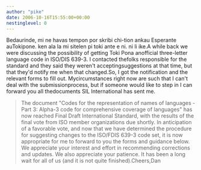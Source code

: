 ```yaml
---
author: "pike"
date: 2006-10-16T15:55:00+00:00
nestinglevel: 0
---
```

Bedaurinde, mi ne havas tempon por skribi chi-tion ankau Esperante auTokipone. ken ala la mi sitelen pi toki ante e ni. ni li ike.A while back we were discussing the possibility of getting Toki Pona anofficial three-letter language code in ISO/DIS 639-3. I contacted thefolks responsible for the standard and they said they weren't acceptingsuggestions at that time, but that they'd notify me when that changed.So, I got the notification and the relevant forms to fill out. Mycircumstances right now are such that I can't deal with the submissionprocess, but if someone would like to step in I can forward you all thedocuments SIL International has sent me.
> The document "Codes for the representation of names of
> languages - Part 3: Alpha-3 code for comprehensive coverage
> of languages" has now reached Final Draft International Standard,
> with the results of the final vote from ISO member organizations
> due shortly. In anticipation of a favorable vote, and now that we
> have determined the procedure for suggesting changes to the
> ISO/FDIS 639-3 code set, it is now appropriate for me to forward
> to you the forms and guidance below. We appreciate your interest
> and effort in recommending corrections and updates. We also
> appreciate your patience. It has been a long wait for all of us
> (and it is not quite finished).Cheers,Dan